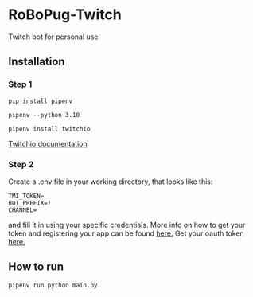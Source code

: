 # RoBoPug-Twitch
Twitch bot for personal use

## Installation

### Step 1

```pip install pipenv```

```pipenv --python 3.10```

```pipenv install twitchio```

[Twitchio documentation](https://twitchio.dev/en/latest/)

### Step 2
Create a .env file in your working directory, that looks like this:

```
TMI_TOKEN=
BOT_PREFIX=!
CHANNEL=
```

and fill it in using your specific credentials. More info on how to get your token and registering your app can be found [here.](https://dev.twitch.tv/docs/authentication/register-app)
Get your oauth token [here.](https://twitchapps.com/tmi/)

## How to run

```pipenv run python main.py```
